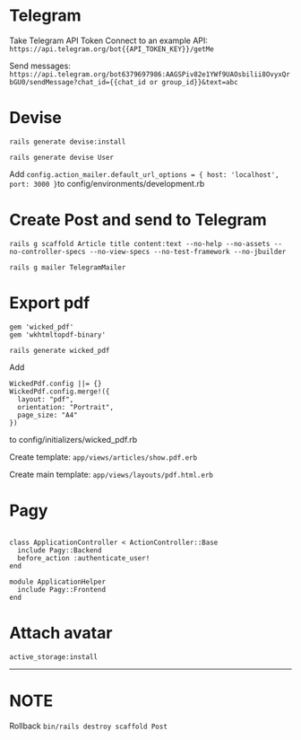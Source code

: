 # Telegram

Take Telegram API Token
Connect to an example API: `https://api.telegram.org/bot{{API_TOKEN_KEY}}/getMe`

Send messages: `https://api.telegram.org/bot6379697986:AAGSPiv82e1YWf9UAOsbilii8OvyxQrbGU0/sendMessage?chat_id={{chat_id or group_id}}&text=abc`

# Devise

`rails generate devise:install`

`rails generate devise User`

Add `config.action_mailer.default_url_options = { host: 'localhost', port: 3000 }`to config/environments/development.rb

# Create Post and send to Telegram

`rails g scaffold Article title content:text --no-help --no-assets --no-controller-specs --no-view-specs --no-test-framework --no-jbuilder`

`rails g mailer TelegramMailer`

# Export pdf

```
gem 'wicked_pdf'
gem 'wkhtmltopdf-binary'
```

`rails generate wicked_pdf`

Add

```
WickedPdf.config ||= {}
WickedPdf.config.merge!({
  layout: "pdf",
  orientation: "Portrait",
  page_size: "A4"
})
```

to config/initializers/wicked_pdf.rb

Create template: `app/views/articles/show.pdf.erb`

Create main template: `app/views/layouts/pdf.html.erb`

# Pagy

```gem 'pagy'

```

```
class ApplicationController < ActionController::Base
  include Pagy::Backend
  before_action :authenticate_user!
end
```

```
module ApplicationHelper
  include Pagy::Frontend
end

```

# Attach avatar

`active_storage:install`

---

# NOTE

Rollback
`bin/rails destroy scaffold Post`

